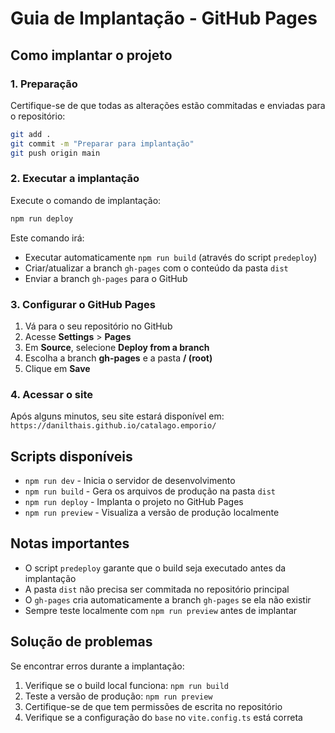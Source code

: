 # Guia de Implantação - GitHub Pages

## Como implantar o projeto

### 1. Preparação
Certifique-se de que todas as alterações estão commitadas e enviadas para o repositório:

```bash
git add .
git commit -m "Preparar para implantação"
git push origin main
```

### 2. Executar a implantação
Execute o comando de implantação:

```bash
npm run deploy
```

Este comando irá:
- Executar automaticamente `npm run build` (através do script `predeploy`)
- Criar/atualizar a branch `gh-pages` com o conteúdo da pasta `dist`
- Enviar a branch `gh-pages` para o GitHub

### 3. Configurar o GitHub Pages
1. Vá para o seu repositório no GitHub
2. Acesse **Settings** > **Pages**
3. Em **Source**, selecione **Deploy from a branch**
4. Escolha a branch **gh-pages** e a pasta **/ (root)**
5. Clique em **Save**

### 4. Acessar o site
Após alguns minutos, seu site estará disponível em:
`https://danilthais.github.io/catalago.emporio/`

## Scripts disponíveis

- `npm run dev` - Inicia o servidor de desenvolvimento
- `npm run build` - Gera os arquivos de produção na pasta `dist`
- `npm run deploy` - Implanta o projeto no GitHub Pages
- `npm run preview` - Visualiza a versão de produção localmente

## Notas importantes

- O script `predeploy` garante que o build seja executado antes da implantação
- A pasta `dist` não precisa ser commitada no repositório principal
- O `gh-pages` cria automaticamente a branch `gh-pages` se ela não existir
- Sempre teste localmente com `npm run preview` antes de implantar

## Solução de problemas

Se encontrar erros durante a implantação:

1. Verifique se o build local funciona: `npm run build`
2. Teste a versão de produção: `npm run preview`
3. Certifique-se de que tem permissões de escrita no repositório
4. Verifique se a configuração do `base` no `vite.config.ts` está correta